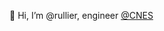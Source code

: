 👋 Hi, I’m @rullier, engineer [@CNES](https://github.com/CNES)

<!---
rullier/rullier is a ✨ special ✨ repository because its `README.md` (this file) appears on your GitHub profile.
You can click the Preview link to take a look at your changes.
--->
